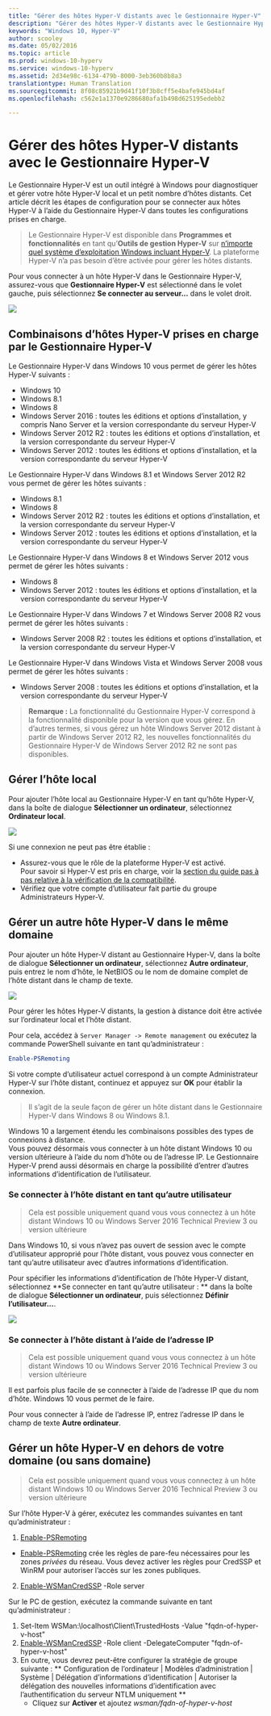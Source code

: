 ```yaml
---
title: "Gérer des hôtes Hyper-V distants avec le Gestionnaire Hyper-V"
description: "Gérer des hôtes Hyper-V distants avec le Gestionnaire Hyper-V"
keywords: "Windows 10, Hyper-V"
author: scooley
ms.date: 05/02/2016
ms.topic: article
ms.prod: windows-10-hyperv
ms.service: windows-10-hyperv
ms.assetid: 2d34e98c-6134-479b-8000-3eb360b8b8a3
translationtype: Human Translation
ms.sourcegitcommit: 8f08c85921b9d41f10f3b8cff5e4bafe945bd4af
ms.openlocfilehash: c562e1a1370e9286680afa1b498d625195edebb2

---
```


# Gérer des hôtes Hyper-V distants avec le Gestionnaire Hyper-V

Le Gestionnaire Hyper-V est un outil intégré à Windows pour diagnostiquer et gérer votre hôte Hyper-V local et un petit nombre d’hôtes distants.  Cet article décrit les étapes de configuration pour se connecter aux hôtes Hyper-V à l’aide du Gestionnaire Hyper-V dans toutes les configurations prises en charge.

> Le Gestionnaire Hyper-V est disponible dans **Programmes et fonctionnalités** en tant qu’**Outils de gestion Hyper-V** sur [n’importe quel système d’exploitation Windows incluant Hyper-V](../quick_start/walkthrough_compatibility.md#operating-system-requirements).  La plateforme Hyper-V n’a pas besoin d’être activée pour gérer les hôtes distants.

Pour vous connecter à un hôte Hyper-V dans le Gestionnaire Hyper-V, assurez-vous que **Gestionnaire Hyper-V** est sélectionné dans le volet gauche, puis sélectionnez **Se connecter au serveur...** dans le volet droit.

![](media/HyperVManager-ConnectToHost.png)

## Combinaisons d’hôtes Hyper-V prises en charge par le Gestionnaire Hyper-V
Le Gestionnaire Hyper-V dans Windows 10 vous permet de gérer les hôtes Hyper-V suivants :
* Windows 10
* Windows 8.1
* Windows 8
* Windows Server 2016 : toutes les éditions et options d’installation, y compris Nano Server et la version correspondante du serveur Hyper-V
* Windows Server 2012 R2 : toutes les éditions et options d’installation, et la version correspondante du serveur Hyper-V
* Windows Server 2012 : toutes les éditions et options d’installation, et la version correspondante du serveur Hyper-V

Le Gestionnaire Hyper-V dans Windows 8.1 et Windows Server 2012 R2 vous permet de gérer les hôtes suivants :
* Windows 8.1
* Windows 8
* Windows Server 2012 R2 : toutes les éditions et options d’installation, et la version correspondante du serveur Hyper-V
* Windows Server 2012 : toutes les éditions et options d’installation, et la version correspondante du serveur Hyper-V

Le Gestionnaire Hyper-V dans Windows 8 et Windows Server 2012 vous permet de gérer les hôtes suivants :
* Windows 8
* Windows Server 2012 : toutes les éditions et options d’installation, et la version correspondante du serveur Hyper-V

Le Gestionnaire Hyper-V dans Windows 7 et Windows Server 2008 R2 vous permet de gérer les hôtes suivants :
* Windows Server 2008 R2 : toutes les éditions et options d’installation, et la version correspondante du serveur Hyper-V

Le Gestionnaire Hyper-V dans Windows Vista et Windows Server 2008 vous permet de gérer les hôtes suivants :
* Windows Server 2008 : toutes les éditions et options d’installation, et la version correspondante du serveur Hyper-V

> **Remarque :** La fonctionnalité du Gestionnaire Hyper-V correspond à la fonctionnalité disponible pour la version que vous gérez. En d’autres termes, si vous gérez un hôte Windows Server 2012 distant à partir de Windows Server 2012 R2, les nouvelles fonctionnalités du Gestionnaire Hyper-V de Windows Server 2012 R2 ne sont pas disponibles.

## Gérer l’hôte local ##
Pour ajouter l’hôte local au Gestionnaire Hyper-V en tant qu’hôte Hyper-V, dans la boîte de dialogue **Sélectionner un ordinateur**, sélectionnez **Ordinateur local**.

![](media/HyperVManager-ConnectToLocalHost.png)

Si une connexion ne peut pas être établie :
*  Assurez-vous que le rôle de la plateforme Hyper-V est activé.  
  Pour savoir si Hyper-V est pris en charge, voir la [section du guide pas à pas relative à la vérification de la compatibilité](../quick_start/walkthrough_compatibility.md).
*  Vérifiez que votre compte d’utilisateur fait partie du groupe Administrateurs Hyper-V.


## Gérer un autre hôte Hyper-V dans le même domaine ##

Pour ajouter un hôte Hyper-V distant au Gestionnaire Hyper-V, dans la boîte de dialogue **Sélectionner un ordinateur**, sélectionnez **Autre ordinateur**, puis entrez le nom d’hôte, le NetBIOS ou le nom de domaine complet de l’hôte distant dans le champ de texte.

![](media/HyperVManager-ConnectToRemoteHost.png)

Pour gérer les hôtes Hyper-V distants, la gestion à distance doit être activée sur l’ordinateur local et l’hôte distant.

Pour cela, accédez à `Server Manager -> Remote management` ou exécutez la commande PowerShell suivante en tant qu’administrateur : 

``` PowerShell
Enable-PSRemoting
```

Si votre compte d’utilisateur actuel correspond à un compte Administrateur Hyper-V sur l’hôte distant, continuez et appuyez sur **OK** pour établir la connexion.  

> Il s’agit de la seule façon de gérer un hôte distant dans le Gestionnaire Hyper-V dans Windows 8 ou Windows 8.1.


Windows 10 a largement étendu les combinaisons possibles des types de connexions à distance.  
Vous pouvez désormais vous connecter à un hôte distant Windows 10 ou version ultérieure à l’aide du nom d’hôte ou de l’adresse IP.  Le Gestionnaire Hyper-V prend aussi désormais en charge la possibilité d’entrer d’autres informations d’identification de l’utilisateur.  


### Se connecter à l’hôte distant en tant qu’autre utilisateur
> Cela est possible uniquement quand vous vous connectez à un hôte distant Windows 10 ou Windows Server 2016 Technical Preview 3 ou version ultérieure

Dans Windows 10, si vous n’avez pas ouvert de session avec le compte d’utilisateur approprié pour l’hôte distant, vous pouvez vous connecter en tant qu’autre utilisateur avec d’autres informations d’identification.

Pour spécifier les informations d’identification de l’hôte Hyper-V distant, sélectionnez **Se connecter en tant qu’autre utilisateur : ** dans la boîte de dialogue **Sélectionner un ordinateur**, puis sélectionnez **Définir l’utilisateur...**.

![](media/HyperVManager-ConnectToRemoteHostAltCreds.png)


### Se connecter à l’hôte distant à l’aide de l’adresse IP
> Cela est possible uniquement quand vous vous connectez à un hôte distant Windows 10 ou Windows Server 2016 Technical Preview 3 ou version ultérieure

Il est parfois plus facile de se connecter à l’aide de l’adresse IP que du nom d’hôte. Windows 10 vous permet de le faire.

Pour vous connecter à l’aide de l’adresse IP, entrez l’adresse IP dans le champ de texte **Autre ordinateur**.


## Gérer un hôte Hyper-V en dehors de votre domaine (ou sans domaine) ##
> Cela est possible uniquement quand vous vous connectez à un hôte distant Windows 10 ou Windows Server 2016 Technical Preview 3 ou version ultérieure

Sur l’hôte Hyper-V à gérer, exécutez les commandes suivantes en tant qu’administrateur :

1.  [Enable-PSRemoting](https://technet.microsoft.com/en-us/library/hh849694.aspx)
  * [Enable-PSRemoting](https://technet.microsoft.com/en-us/library/hh849694.aspx) crée les règles de pare-feu nécessaires pour les zones *privées* du réseau. Vous devez activer les règles pour CredSSP et WinRM pour autoriser l’accès sur les zones publiques.
2.  [Enable-WSManCredSSP](https://technet.microsoft.com/en-us/library/hh849872.aspx) -Role server

Sur le PC de gestion, exécutez la commande suivante en tant qu’administrateur :

1. Set-Item WSMan:\localhost\Client\TrustedHosts -Value "fqdn-of-hyper-v-host"
2. [Enable-WSManCredSSP](https://technet.microsoft.com/en-us/library/hh849872.aspx) -Role client -DelegateComputer "fqdn-of-hyper-v-host"
3. En outre, vous devrez peut-être configurer la stratégie de groupe suivante : ** Configuration de l’ordinateur | Modèles d’administration | Système | Délégation d’informations d’identification | Autoriser la délégation des nouvelles informations d’identification avec l’authentification du serveur NTLM uniquement **
    * Cliquez sur **Activer** et ajoutez *wsman/fqdn-of-hyper-v-host*



<!--HONumber=Nov16_HO1-->


